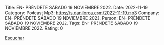 Title: EN- PRÉNDETE SÁBADO 19 NOVIEMBRE 2022.
Date: 2022-11-19
Category: Podcast
Mp3: https://s.danilorca.com/2022-11-19.mp3
Company: EN- PRÉNDETE SÁBADO 19 NOVIEMBRE 2022.
Person: EN- PRÉNDETE SÁBADO 19 NOVIEMBRE 2022.
Tags: EN- PRÉNDETE SÁBADO 19 NOVIEMBRE 2022.
Rating: 0

<a href="https://s.danilorca.com/2022-11-19.mp3" type="audio/mpeg">
Escuchar
</a>
